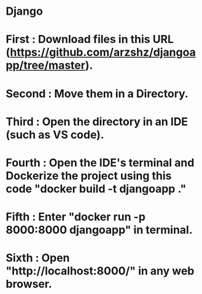 # Django
# First : Download files in this URL (https://github.com/arzshz/djangoapp/tree/master).
# Second : Move them in a Directory.
# Third : Open the directory in an IDE (such as VS code).
# Fourth : Open the IDE's terminal and Dockerize the project using this code "docker build -t djangoapp ."
# Fifth : Enter "docker run -p 8000:8000 djangoapp" in terminal.
# Sixth : Open "http://localhost:8000/" in any web browser.

